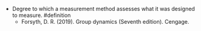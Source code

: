 - Degree to which a measurement method assesses what it was designed to measure. #definition
	- Forsyth, D. R. (2019). Group dynamics (Seventh edition). Cengage.